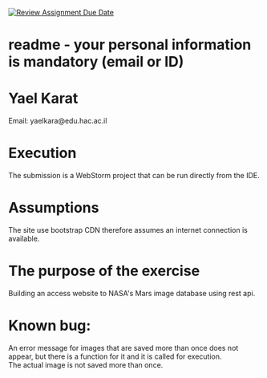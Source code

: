 [![Review Assignment Due Date](https://classroom.github.com/assets/deadline-readme-button-24ddc0f5d75046c5622901739e7c5dd533143b0c8e959d652212380cedb1ea36.svg)](https://classroom.github.com/a/VF90otRh)
# readme - your personal information is mandatory (email or ID)
<h1>Yael Karat</h1>
<p>Email: yaelkara@edu.hac.ac.il</p>

<h1>Execution</h1>
<p>
The submission is a WebStorm project that can be run directly from the IDE.
</p>
<h1>Assumptions</h1>
<p>
  The site use bootstrap CDN therefore assumes an internet connection is available.
</p>
<h1>
The purpose of the exercise
</h1>
<p>
Building an access website to NASA's Mars image database using rest api.
</p>

<h1>
Known bug:
</h1>
<p>
An error message for images that are saved more than once does not appear, but there is a function for it and it is called for execution.
<br>
The actual image is not saved more than once.
</p>